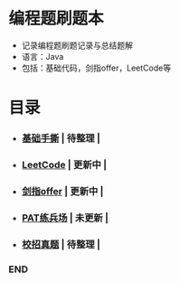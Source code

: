 # 编程题刷题本

- 记录编程题刷题记录与总结题解
- 语言：Java
- 包括：基础代码，剑指offer，LeetCode等



# 目录


- ### [基础手撕](https://github.com/anliux/PracticePool/tree/master/base) | 待整理 |
- ### [LeetCode](https://github.com/anliux/PracticePool/tree/master/LeetCode) | 更新中 |
- ### [剑指offer](https://github.com/anliux/PracticePool/tree/master/jzoffer) | 更新中 |
- ### [PAT练兵场](https://github.com/anliux/PracticePool/tree/master/PAT) | 未更新 |
- ### [校招真题](https://github.com/anliux/PracticePool/tree/master/campus) | 待整理 |



### END
